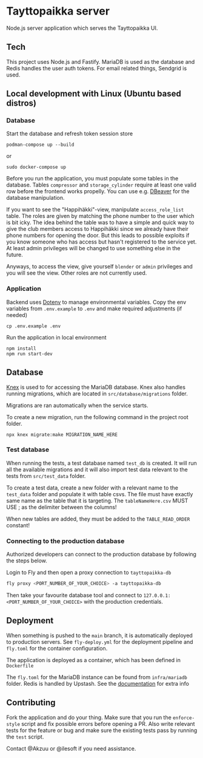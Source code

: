 # Tayttopaikka server

Node.js server application which serves the Tayttopaikka UI.

## Tech

This project uses Node.js and Fastify. MariaDB is used as the database and Redis handles the user auth tokens. For email related things, Sendgrid is used.

## Local development with Linux (Ubuntu based distros)

### Database

Start the database and refresh token session store

```
podman-compose up --build
```

or

```
sudo docker-compose up
```

Before you run the application, you must populate some tables in the database.
Tables `compressor` and `storage_cylinder` require at least one valid row before
the frontend works propelly. You can use e.g. [DBeaver](https://dbeaver.io/)
for the database manipulation.

If you want to see the "Happihäkki"-view, manipulate `access_role_list` table.
The roles are given by matching the phone number to the user which is bit icky.
The idea behind the table was to have a simple and quick way to give
the club members access to Happihäkki since we already have their phone numbers
for opening the door. But this leads to possible exploits if you know someone
who has access but hasn't registered to the service yet.
At least admin privileges will be changed to use something else in the future.

Anyways, to access the view, give yourself `blender` or `admin` privileges and you will see the view. Other roles are not currently used.

### Application

Backend uses [Dotenv](https://github.com/motdotla/dotenv) to manage environmental variables. Copy the env variables from `.env.example` to `.env` and make required adjustments (if needed)

```
cp .env.example .env
```

Run the application in local environment

```
npm install
npm run start-dev
```

## Database

[Knex](https://knexjs.org/) is used to for accessing the MariaDB database. Knex also handles running migrations, which are located in `src/database/migrations` folder.

Migrations are ran automatically when the service starts.

To create a new migration, run the following command in the project root folder.

```
npx knex migrate:make MIGRATION_NAME_HERE
```

### Test database

When running the tests, a test database named `test_db` is created. It will run all the available migrations and it will also import test data relevant to the tests from `src/test_data` folder.

To create a test data, create a new folder with a relevant name to the `test_data` folder and populate it with table csvs. The file must have exactly same name as the table that it is targeting.
The `tableNameHere.csv` MUST USE ; as the delimiter between the columns!

When new tables are added, they must be added to the `TABLE_READ_ORDER` constant!

### Connecting to the production database

Authorized developers can connect to the production database by following the steps below.

Login to Fly and then open a proxy connection to `tayttopaikka-db`

```bash
fly proxy <PORT_NUMBER_OF_YOUR_CHOICE> -a tayttopaikka-db
```

Then take your favourite database tool and connect to `127.0.0.1:<PORT_NUMBER_OF_YOUR_CHOICE>` with
the production credentials.

## Deployment

When something is pushed to the `main` branch, it is automatically deployed
to production servers. See `fly-deploy.yml` for the deployment pipeline
and `fly.toml` for the container configuration.

The application is deployed as a container, which has been defined in
`Dockerfile`

The `fly.toml` for the MariaDB instance can be found from `infra/mariadb` folder. Redis is handled by Upstash. See the [documentation](https://fly.io/docs/reference/redis/) for extra info

## Contributing

Fork the application and do your thing. Make sure that you run the `enforce-style` script and fix possible errors before opening a PR. Also write
relevant tests for the feature or bug and make sure the existing tests pass
by running the `test` script.

Contact @Akzuu or @ilesoft if you need assistance.
